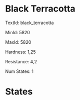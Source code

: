 # Black Terracotta

TextId: black_terracotta

MinId: 5820

MaxId: 5820

Hardness: 1,25

Resistance: 4,2


Num States: 1

# States
```

```